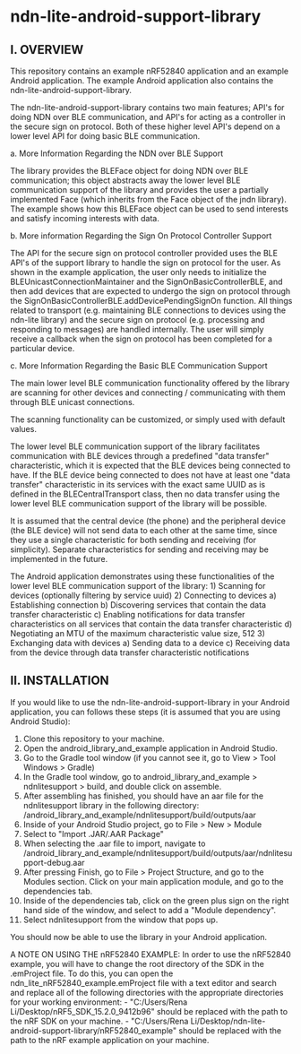 # ndn-lite-android-support-library

I. OVERVIEW
------------------------------------------------------------------------------------------------
This repository contains an example nRF52840 application and an example Android application.
The example Android application also contains the ndn-lite-android-support-library.

The ndn-lite-android-support-library contains two main features; API's for doing NDN over BLE communication,
and API's for acting as a controller in the secure sign on protocol. Both of these higher level API's depend
on a lower level API for doing basic BLE communication.

a. More Information Regarding the NDN over BLE Support

The library provides the BLEFace object for doing NDN over BLE communication; this object abstracts away the 
lower level BLE communication support of the library and provides the user a partially implemented Face
(which inherits from the Face object of the jndn library). The example shows how this BLEFace object can be used
to send interests and satisfy incoming interests with data.
        
b. More information Regarding the Sign On Protocol Controller Support

The API for the secure sign on protocol controller provided uses the BLE API's of the support library
to handle the sign on protocol for the user. As shown in the example application, the user only needs to initialize
the BLEUnicastConnectionMaintainer and the SignOnBasicControllerBLE, and then add devices that are expected
to undergo the sign on protocol through the SignOnBasicControllerBLE.addDevicePendingSignOn function. All things
related to transport (e.g. maintaining BLE connections to devices using the ndn-lite library) and the secure sign
on protocol (e.g. processing and responding to messages) are handled internally. The user will simply receive a callback
when the sign on protocol has been completed for a particular device.

c. More Information Regarding the Basic BLE Communication Support

The main lower level BLE communication functionality offered by the library are scanning for other devices and 
connecting / communicating with them through BLE unicast connections.

The scanning functionality can be customized, or simply used with default values.

The lower level BLE communication support of the library facilitates communication with BLE devices through 
a predefined "data transfer" characteristic, which it is expected that the BLE devices being connected
to have. If the BLE device being connected to does not have at least one "data transfer" characteristic
in its services with the exact same UUID as is defined in the BLECentralTransport class, then no
data transfer using the lower level BLE communication support of the library will be possible.

It is assumed that the central device (the phone) and the peripheral device (the BLE device) will not
send data to each other at the same time, since they use a single characteristic for both sending and receiving
(for simplicity). Separate characteristics for sending and receiving may be implemented in the future.

The Android application demonstrates using these functionalities of the lower level BLE communication support 
of the library:
    1) Scanning for devices (optionally filtering by service uuid)
    2) Connecting to devices
        a) Establishing connection
        b) Discovering services that contain the data transfer characteristic
        c) Enabling notifications for data transfer characteristics on all services that
            contain the data transfer characteristic
        d) Negotiating an MTU of the maximum characteristic value size, 512
    3) Exchanging data with devices
        a) Sending data to a device
        c) Receiving data from the device through data transfer characteristic notifications
        
II. INSTALLATION
------------------------------------------------------------------------------------------------
If you would like to use the ndn-lite-android-support-library in your Android application, you can follows these steps
(it is assumed that you are using Android Studio):

1) Clone this repository to your machine.
2) Open the android_library_and_example application in Android Studio.
3) Go to the Gradle tool window (if you cannot see it, go to View > Tool Windows > Gradle)
4) In the Gradle tool window, go to android_library_and_example > ndnlitesupport > build, and double click on assemble.
5) After assembling has finished, you should have an aar file for the ndnlitesupport library in the following directory:
        <root repository directory>/android_library_and_example/ndnlitesupport/build/outputs/aar
6) Inside of your Android Studio project, go to File > New > Module
7) Select to "Import .JAR/.AAR Package"
8) When selecting the .aar file to import, navigate to 
    <root repository directory>/android_library_and_example/ndnlitesupport/build/outputs/aar/ndnlitesupport-debug.aar
9) After pressing Finish, go to File > Project Structure, and go to the Modules section. Click on your main application
    module, and go to the dependencies tab.
10) Inside of the dependencies tab, click on the green plus sign on the right hand side of the window, and select to
    add a "Module dependency".
11) Select ndnlitesupport from the window that pops up.

You should now be able to use the library in your Android application.

A NOTE ON USING THE nRF52840 EXAMPLE:
        In order to use the nRF52840 example, you will have to change the root directory of the SDK in the .emProject file.
        To do this, you can open the ndn_lite_nRF52840_example.emProject file with a text editor and search and replace 
        all of the following directories with the appropriate directories for your working environment:
                - "C:/Users/Rena Li/Desktop/nRF5_SDK_15.2.0_9412b96" should be replaced with the path to the nRF SDK on your machine.
                - "C:/Users/Rena Li/Desktop/ndn-lite-android-support-library/nRF52840_example" should be replaced with the path to the
                                                                                               nRF example application on your machine.
